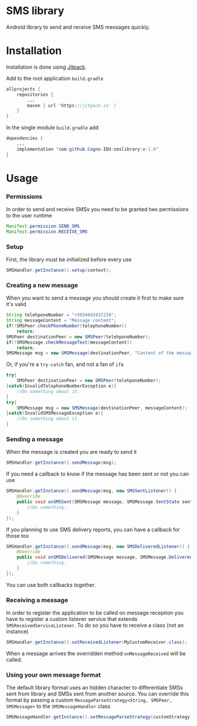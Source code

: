 # SMS library
Android library to send and receive SMS messages quickly.

# Installation
Installation is done using [Jitpack](https://jitpack.io).

Add to the root application `build.gradle`
```java
allprojects {
    repositories {
        ...
        maven { url 'https://jitpack.io' }
    }
}
```
In the single module `build.gradle` add
```java
dependencies {
    ...
    implementation 'com.github.Cogno-IDU:smslibrary:v-1.0'
}
```
# Usage

### Permissions
In order to send and receive SMSs you need to be granted two permissions to the user runtime
```java
Manifest.permission.SEND_SMS
Manifest.permission.RECEIVE_SMS
```

### Setup
First, the library must be initialized before every use
```java
SMSHandler.getInstance().setup(context);
```

### Creating a new message
When you want to send a message you should create it first to make sure it's valid
```java
String telehponeNumber = "+3934693437234";
String messageContent = "Message content";
if(!SMSPeer.checkPhoneNumber(telephoneNumber))
    return;
SMSPeer destinationPeer = new SMSPeer(telehponeNumber);
if(!SMSMessage.checkMessageText(messageContent))
    return;
SMSMessage msg = new SMSMessage(destinationPeer, "Content of the message");
```
Or, if you're a `try-catch` fan, and not a fan of `if`s
```java
try{
    SMSPeer destinationPeer = new SMSPeer(telehponeNumber);
}catch(InvalidTelephoneNumberException e){
    //Do something about it.
}
try{
    SMSMessage msg = new SMSMessage(destinationPeer, messageContent);
}catch(InvalidSMSMessageException e){
    //Do something about it.
}
```

### Sending a message
When the message is created you are ready to send it
```java
SMSHandler.getInstance().sendMessage(msg);
```
If you need a callback to know if the message has been sent or not you can use
```java
SMSHandler.getInstance().sendMessage(msg, new SMSSentListener() {
    @Override
    public void onSMSSent(SMSMessage message, SMSMessage.SentState sentState) {
        //Do something.
    }
});
```

If you planning to use SMS delivery reports, you can have a callback for those too
```java
SMSHandler.getInstance().sendMessage(msg, new SMSDeliveredListener() {
    @Override
    public void onSMSDelivered(SMSMessage message, SMSMessage.DeliveredState deliveredState) {
        //Do something.
    }
});
```
You can use both callbacks together.

### Receiving a message
In order to register the application to be called on message reception you have
 to register a custom listener service that extends `SMSReceivedServiceListener`.
 To do so you have to receive a class (not an instance)
 ```java
 SMSHandler.getInstance().setReceivedListener(MyCustomReceiver.class);
 ```
 When a message arrives the overridden method `onMessageReceived` will be called.
 
### Using your own message format
The default library format uses an hidden character to differentiate SMSs
sent from library and SMSs sent from another source. You can override this
format by passing a custom `MessageParseStrategy<String, SMSPeer, SMSMessage>`
to the `SMSMessageHandler` class
```java
SMSMessageHandler.getInstance().setMessageParseStrategy(customStrategy);
```